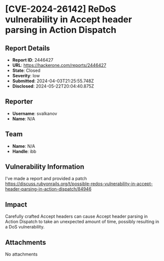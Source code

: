 # [CVE-2024-26142] ReDoS vulnerability in Accept header parsing in Action Dispatch 

## Report Details
- **Report ID**: 2446427
- **URL**: https://hackerone.com/reports/2446427
- **State**: Closed
- **Severity**: low
- **Submitted**: 2024-04-03T21:25:55.748Z
- **Disclosed**: 2024-05-22T20:04:40.875Z

## Reporter
- **Username**: svalkanov
- **Name**: N/A

## Team
- **Name**: N/A
- **Handle**: ibb

## Vulnerability Information
I've made a report and provided a patch https://discuss.rubyonrails.org/t/possible-redos-vulnerability-in-accept-header-parsing-in-action-dispatch/84946

## Impact

Carefully crafted Accept headers can cause Accept header parsing in Action Dispatch to take an unexpected amount of time, possibly resulting in a DoS vulnerability.

## Attachments
No attachments
